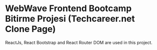 # WebWave Frontend Bootcamp Bitirme Projesi (Techcareer.net Clone Page)  

ReactJs, React Bootstrap and React Router DOM are used in this project.

